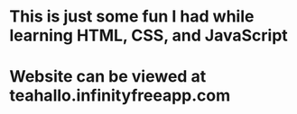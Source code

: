 # This is just some fun I had while learning HTML, CSS, and JavaScript
# Website can be viewed at teahallo.infinityfreeapp.com
